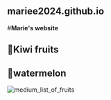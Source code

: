 ## mariee2024.github.io
#**Marie's website**
## 🥝Kiwi fruits
## 🍉watermelon
![medium_list_of_fruits](https://github.com/mariee2024/mariee2024.github.io/assets/168383554/dd462a23-2102-4faa-ad34-ade2a94486d9)
